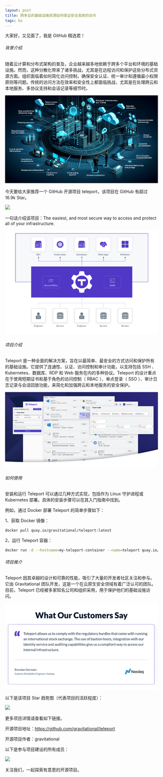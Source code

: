 ```yaml
---
layout: post
title: 跨多云的基础设施资源如何保证安全高效的访问
tags: Go
---
```


大家好，又见面了，我是 GitHub 精选君！

###### 背景介绍

随着云计算和分布式架构的普及，企业越来越多地依赖于跨多个平台和环境的基础设施。然而，这种分散化带来了诸多挑战，尤其是在远程访问和保护这些分布式资源方面。组织面临着如何简化访问控制，确保安全认证、统一审计和遵循最小权限原则等问题。传统的访问方法在效率和安全性上都面临挑战，尤其是在处理跨云和本地服务、多协议支持和会话记录等细节时。

![](https://raw.githubusercontent.com/ZhuPeng/pic/master/mac/compress_tmp-53e994be86582b1ca71e682625a4e865.png)

今天要给大家推荐一个 GitHub 开源项目 teleport，该项目在 GitHub 有超过 16.9k Star。

![](https://stats.deeptrain.net/repo/gravitational/teleport/?theme=light)

一句话介绍该项目：The easiest, and most secure way to access and protect all of your infrastructure.


![](https://raw.githubusercontent.com/ZhuPeng/pic/master/images/compress_image-20240629230617177.png)


###### 项目介绍

 Teleport 是一种全面的解决方案，旨在以最简单、最安全的方式访问和保护所有的基础设施。它提供了连通性、认证、访问控制和审计功能，以支持包括 SSH 、Kubernetes、数据库、RDP 和 Web 服务在内的多种协议。Teleport 的设计重点在于使用短期证书和基于角色的访问控制（ RBAC ）、单点登录（ SSO ）、审计日志记录与会话回放功能，来简化和加强跨云和本地服务的安全保护。

![](https://raw.githubusercontent.com/ZhuPeng/pic/master/images/compress_image-20240629230732124.png)

###### 如何使用

安装和运行 Teleport 可以通过几种方式实现，包括作为 Linux 守护进程或 Kubernetes 部署。具体的安装步骤可以在其入门指南中找到。

例如，通过 Docker 部署 Teleport 的简单步骤如下：

1、获取 Docker 镜像： 

```bash
docker pull quay.io/gravitational/teleport:latest
```

2、运行 Teleport 容器：

```bash
docker run -d --hostname=my-teleport-container --name=teleport quay.io/gravitational/teleport:latest
```

###### 项目推介

Teleport 因其卓越的设计和可靠的性能，吸引了大量的开发者社区关注和参与。它由 Gravitational 团队开发，这是一个在云原生安全领域有着广泛认可的团队。目前，Teleport 已经被多家知名公司和组织采用，用于保护他们的基础设施访问。

![](https://raw.githubusercontent.com/ZhuPeng/pic/master/images/compress_image-20240629231051035.png)

以下是该项目 Star 趋势图（代表项目的活跃程度）：

![](https://api.star-history.com/svg?repos=gravitational/teleport&type=Timeline)

更多项目详情请查看如下链接。

开源项目地址：https://github.com/gravitational/teleport 

开源项目作者：gravitational

以下是参与项目建设的所有成员：

![](https://contrib.rocks/image?repo=gravitational/teleport)

关注我们，一起探索有意思的开源项目。

